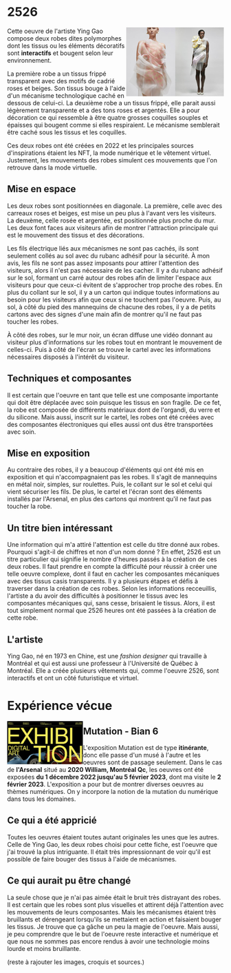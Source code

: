 # 2526
<img width="45%" heigth="45%" align="right" src="https://github.com/KenzaElHarrif/H23_V13_inspirations_ELHARRIF/blob/main/BIAN/medias/BIAN_Ying-Gao_2526_oeuvre.jpg">

Cette oeuvre de l'artiste Ying Gao compose deux robes dites polymorphes dont les tissus ou les éléments décoratifs sont **interactifs** et bougent selon leur environnement.

La première robe a un tissus frippé transparent avec des motifs de cadrié roses et beiges. Son tissus bouge à l'aide d'un mécanisme technologique caché en dessous de celui-ci.
La deuxième robe a un tissus frippé, elle parait aussi légèrement transparente et a des tons roses et argentés. Elle a pour décoration ce qui ressemble à être quatre grosses coquilles souples et épaisses qui bougent comme si elles respiraient. Le mécanisme semblerait être caché sous les tissus et les coquilles.

Ces deux robes ont été créées en 2022 et les principales sources d'inspirations étaient les NFT, la mode numérique et le vêtement virtuel. Justement, les mouvements des robes simulent ces mouvements que l'on retrouve dans la mode virtuelle.

## Mise en espace

Les deux robes sont positionnées en diagonale. La première, celle avec des carreaux roses et beiges, est mise un peu plus à l'avant vers les visiteurs. La deuxème, celle rosée et argentée, est positionnée plus proche du mur. Les deux font faces aux visiteurs afin de montrer l'attraction principale qui est le mouvement des tissus et des décorations.

Les fils électrique liés aux mécanismes ne sont pas cachés, ils sont seulement collés au sol avec du rubanc adhésif pour la sécurité. À mon avis, les fils ne sont pas assez imposants pour attirer l'attention des visiteurs, alors il n'est pas nécessaire de les cacher. Il y a du rubanc adhésif sur le sol, formant un carré autour des robes afin de limiter l'espace aux visiteurs pour que ceux-ci évitent de s'approcher trop proche des robes. En plus du collant sur le sol, il y a un carton qui indique toutes informations au besoin pour les visiteurs afin que ceux si ne touchent pas l'oeuvre. Puis, au sol, à côté du pied des mannequins de chacune des robes, il y a de petits cartons avec des signes d'une main afin de montrer qu'il ne faut pas toucher les robes.

À côté des robes, sur le mur noir, un écran diffuse une vidéo donnant au visiteur plus d'informations sur les robes tout en montrant le mouvement de celles-ci. Puis à côté de l'écran se trouve le cartel avec les informations nécessaires disposés à l'intérêt du visiteur.

## Techniques et composantes

Il est certain que l'oeuvre en tant que telle est une composante importante qui doit être déplacée avec soin puisque les tissus en son fragile. De ce fet, la robe est composée de différents matériaux dont de l'organdi, du verre et du silicone. Mais aussi, inscrit sur le cartel, les robes ont été créées avec des composantes électroniques qui elles aussi ont dus être transportées avec soin. 

## Mise en exposition

Au contraire des robes, il y a beaucoup d'éléments qui ont été mis en exposition et qui n'accompagnaient pas les robes. Il s'agit de mannequins en métal noir, simples, sur roulettes. Puis, le collant sur le sol et celui qui vient sécuriser les fils. De plus, le cartel et l'écran sont des éléments installés par l'Arsenal, en plus des cartons qui montrent qu'il ne faut pas toucher la robe.

## Un titre bien intéressant

Une information qui m'a attiré l'attention est celle du titre donné aux robes. Pourquoi s'agit-il de chiffres et non d'un nom donné ? En effet, 2526 est un titre particulier qui signifie le nombre d'heures passés à la création de ces deux robes. Il faut prendre en compte la difficulté pour réussir à créer une telle oeuvre complexe, dont il faut en cacher les composantes mécaniques avec des tissus casis transparents. Il y a plusieurs étapes et défis à traverser dans la création de ces robes. Selon les informations recceuillis, l'artiste a du avoir des difficultés à positionner le tissus avec les composantes mécaniques qui, sans cesse, brisaient le tissus. Alors, il est tout simplement normal que 2526 heures ont été passées à la création de cette robe.

## L'artiste

Ying Gao, né en 1973 en Chine, est une *fashion designer* qui travaille à Montréal et qui est aussi une professeur à l'Université de Québec à Montréal. Elle a créée plusieurs vêtements qui, comme l'oeuvre 2526, sont interactifs et ont un côté futuristique et virtuel.


# Expérience vécue

<img width="35%" height="35%" align="left" src="https://github.com/KenzaElHarrif/H23_V13_inspirations_ELHARRIF/blob/main/BIAN/medias/BIAN_affiche_23-02-02.jpg">

## Mutation - Bian 6

L'exposition Mutation est de type **itinérante**, donc elle passe d'un musé à l'autre et les oeuvres sont de passage seulement. Dans le cas de **l'Arsenal** situé au **2020 William, Montréal Qc**, les oeuvres ont été exposées **du 1 décembre 2022 jusqu'au 5 février 2023**, dont ma visite le **2 février 2023**. L'exposition a pour but de montrer diverses oeuvres au thèmes numériques. On y incorpore la notion de la mutation du numérique dans tous les domaines.

## Ce qui a été appricié

Toutes les oeuvres étaient toutes autant originales les unes que les autres. Celle de Ying Gao, les deux robes choisi pour cette fiche, est l'oeuvre que j'ai trouvé la plus intriguante. Il était très impressionnant de voir qu'il est possible de faire bouger des tissus à l'aide de mécanismes.

## Ce qui aurait pu être changé

La seule chose que je n'ai pas aimée était le bruit très distrayant des robes. Il est certain que les robes sont plus visuelles et attirent déjà l'attention avec les mouvements de leurs composantes. Mais les mécanismes étaient très bruillants et dérengeant lorsqu'ils se mettaient en action et faisaient bouger les tissus. Je trouve que ça gâche un peu la magie de l'oeuvre. Mais aussi, je peu comprendre que le but de l'oeuvre reste interactive et numérique et que nous ne sommes pas encore rendus à avoir une technologie moins lourde et moins bruillante.


(reste à rajouter les images, croquis et sources.)
